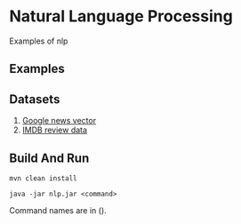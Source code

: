 # Natural Language Processing

Examples of nlp

## Examples




## Datasets

1. [Google news vector](https://deeplearning4jblob.blob.core.windows.net/resources/wordvectors/GoogleNews-vectors-negative300.bin.gz)
2. [IMDB review data](http://ai.stanford.edu/~amaas/data/sentiment/aclImdb_v1.tar.gz)


## Build And Run
```
mvn clean install

java -jar nlp.jar <command>
```

Command names are in ().
